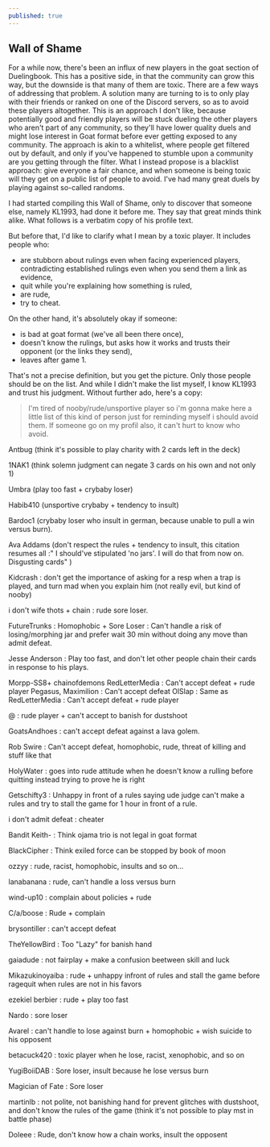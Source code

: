 ```yaml
---
published: true
---
```

## Wall of Shame

For a while now, there's been an influx of new players in the goat section of Duelingbook. This has a positive side, in that the community can grow this way, but the downside is that many of them are toxic. There are a few ways of addressing that problem. A solution many are turning to is to only play with their friends or ranked on one of the Discord servers, so as to avoid these players altogether. This is an approach I don't like, because potentially good and friendly players will be stuck dueling the other players who aren't part of any community, so they'll have lower quality duels and might lose interest in Goat format before ever getting exposed to any community. The approach is akin to a whitelist, where people get filtered out by default, and only if you've happened to stumble upon a community are you getting through the filter. What I instead propose is a blacklist approach: give everyone a fair chance, and when someone is being toxic will they get on a public list of people to avoid. I've had many great duels by playing against so-called randoms.

I had started compiling this Wall of Shame, only to discover that someone else, namely KL1993, had done it before me. They say that great minds think alike. What follows is a verbatim copy of his profile text.

But before that, I'd like to clarify what I mean by a toxic player. It includes people who:
* are stubborn about rulings even when facing experienced players, contradicting established rulings even when you send them a link as evidence,
* quit while you're explaining how something is ruled,
* are rude,
* try to cheat.

On the other hand, it's absolutely okay if someone:
* is bad at goat format (we've all been there once),
* doesn't know the rulings, but asks how it works and trusts their opponent (or the links they send),
* leaves after game 1.

That's not a precise definition, but you get the picture. Only those people should be on the list. And while I didn't make the list myself, I know KL1993 and trust his judgment. Without further ado, here's a copy:

> I'm tired of nooby/rude/unsportive player so i'm gonna make here a little list of this kind of person just for reminding myself i should avoid them. If someone go on my profil also, it can't hurt to know who avoid. 

Antbug (think it's possible to play charity with 2 cards left in the deck)

1NAK1 (think solemn judgment can negate 3 cards on his own and not only 1)

Umbra (play too fast + crybaby loser) 

Habib410 (unsportive crybaby + tendency to insult)

Bardoc1 (crybaby loser who insult in german, because unable to pull a win versus burn).

Ava Addams (don't respect the rules + tendency to insult, this citation resumes all  :" I should've stipulated 'no jars'. I will do that from now on. Disgusting cards" )

Kidcrash : don't get the importance of asking for a resp when a trap is played, and turn mad when you explain him (not really evil, but kind of nooby)

i don't wife thots + chain : rude sore loser.

FutureTrunks : Homophobic + Sore Loser : Can't handle a risk of losing/morphing jar and prefer wait 30 min without doing any move than admit defeat.

Jesse Anderson : Play too fast, and don't let other people chain their cards in response to his plays.

Morpp-SS8+ chainofdemons
RedLetterMedia : Can't accept defeat + rude player
Pegasus, Maximilion : Can't accept defeat
OlSlap : Same as RedLetterMedia : Can't accept defeat + rude player 

@ : rude player + can't accept to banish for dustshoot

GoatsAndhoes : can't accept defeat against a lava golem.

Rob Swire : Can't accept defeat, homophobic, rude, threat of killing and stuff like that

HolyWater : goes into rude attitude when he doesn't know a rulling before quitting instead trying to prove he is right

Getschifty3 : Unhappy in front of a rules saying ude judge can't make a rules and try to stall the game for 1 hour in front of a rule.

i don't admit defeat : cheater

Bandit Keith- : Think ojama trio is not legal in goat format

BlackCipher : Think exiled force can be stopped by book of moon

ozzyy : rude, racist, homophobic, insults and so on...

lanabanana : rude, can't handle a loss versus burn 

wind-up10 : complain about policies + rude

C/a/boose : Rude + complain 

brysontiller : can't accept defeat

TheYellowBird : Too "Lazy" for banish hand 

gaiadude : not fairplay + make a confusion beetween skill and luck 

Mikazukinoyaiba : rude + unhappy infront of rules and stall the game before ragequit when rules are not in his favors

ezekiel berbier : rude + play too fast

Nardo : sore loser

Avarel : can't handle to lose against burn + homophobic + wish suicide to his opposent 

betacuck420 : toxic player when he lose, racist, xenophobic, and so on 

YugiBoiiDAB : Sore loser, insult because he lose versus burn 

Magician of Fate : Sore loser 

martinlb : not polite, not banishing hand for prevent glitches with dustshoot, and don't know the rules of the game (think it's not possible to play mst in battle phase)

Doleee : Rude, don't know how a chain works, insult the opposent
